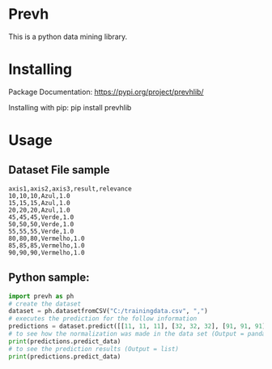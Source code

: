 # Prevh
This is a python data mining library. 

# Installing
Package Documentation: https://pypi.org/project/prevhlib/

Installing with pip: pip install prevhlib

# Usage

## Dataset File sample

```text
axis1,axis2,axis3,result,relevance
10,10,10,Azul,1.0
15,15,15,Azul,1.0
20,20,20,Azul,1.0
45,45,45,Verde,1.0
50,50,50,Verde,1.0
55,55,55,Verde,1.0
80,80,80,Vermelho,1.0
85,85,85,Vermelho,1.0
90,90,90,Vermelho,1.0
```

## Python sample:

```python
import prevh as ph
# create the dataset
dataset = ph.datasetfromCSV("C:/trainingdata.csv", ",")
# executes the prediction for the follow information
predictions = dataset.predict([[11, 11, 11], [32, 32, 32], [91, 91, 91]], kNeighbors=6)
# to see how the normalization was made in the data set (Output = pandas.DataFrame)
print(predictions.predict_data)
# to see the prediction results (Output = list)
print(predictions.predict_data)
```